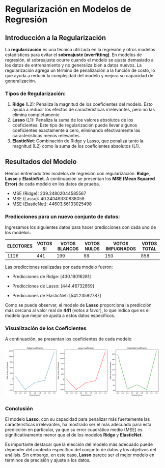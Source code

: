 
# Regularización en Modelos de Regresión

## Introducción a la Regularización

La **regularización** es una técnica utilizada en la regresión y otros modelos estadísticos para evitar el **sobreajuste (overfitting)**. En modelos de regresión, el sobreajuste ocurre cuando el modelo se ajusta demasiado a los datos de entrenamiento y no generaliza bien a datos nuevos. La regularización agrega un término de penalización a la función de costo, lo que ayuda a reducir la complejidad del modelo y mejora su capacidad de generalización.

### Tipos de Regularización:
1. **Ridge** (L2): Penaliza la magnitud de los coeficientes del modelo. Esto ayuda a reducir los efectos de características irrelevantes, pero no las elimina completamente.
2. **Lasso** (L1): Penaliza la suma de los valores absolutos de los coeficientes. Este tipo de regularización puede llevar algunos coeficientes exactamente a cero, eliminando efectivamente las características menos relevantes.
3. **ElasticNet**: Combinación de Ridge y Lasso, que penaliza tanto la magnitud (L2) como la suma de los coeficientes absolutos (L1).

## Resultados del Modelo

Hemos entrenado tres modelos de regresión con regularización: **Ridge**, **Lasso** y **ElasticNet**. A continuación se presentan los **MSE (Mean Squared Error)** de cada modelo en los datos de prueba.

- MSE (Ridge): 239.24802044585567 
- MSE (Lasso): 40.34049330838059 
- MSE (ElasticNet): 44603.56133025498


### Predicciones para un nuevo conjunto de datos:

Ingresamos los siguientes datos para hacer predicciones con cada uno de los modelos:

| **ELECTORES** | **VOTOS SI** | **VOTOS BLANCOS** | **VOTOS NULOS** | **VOTOS IMPUGNADOS** | **VOTOS TOTAL** |
|---------------|--------------|-------------------|-----------------|----------------------|-----------------|
| 1126          | 441          | 199               | 68              | 150                  | 858             |

Las predicciones realizadas por cada modelo fueron:

- Predicciones de Ridge: [430.19016281] 

- Predicciones de Lasso: [444.46732659] 

- Predicciones de ElasticNet: [541.23592787]

Como se puede observar, el modelo de **Lasso** proporciona la predicción más cercana al valor real de **441** (votos a favor), lo que indica que es el modelo que mejor se ajusta a estos datos específicos.

### Visualización de los Coeficientes

A continuación, se presentan los coeficientes de cada modelo:

![Coeficientes de los Modelos](coeficientes.png)

### Conclusión

El modelo **Lasso**, con su capacidad para penalizar más fuertemente las características irrelevantes, ha mostrado ser el más adecuado para esta predicción en particular, ya que su error cuadrático medio (MSE) es significativamente menor que el de los modelos **Ridge** y **ElasticNet**.

Es importante destacar que la elección del modelo más adecuado puede depender del contexto específico del conjunto de datos y los objetivos del análisis. Sin embargo, en este caso, **Lasso** parece ser el mejor modelo en términos de precisión y ajuste a los datos.
